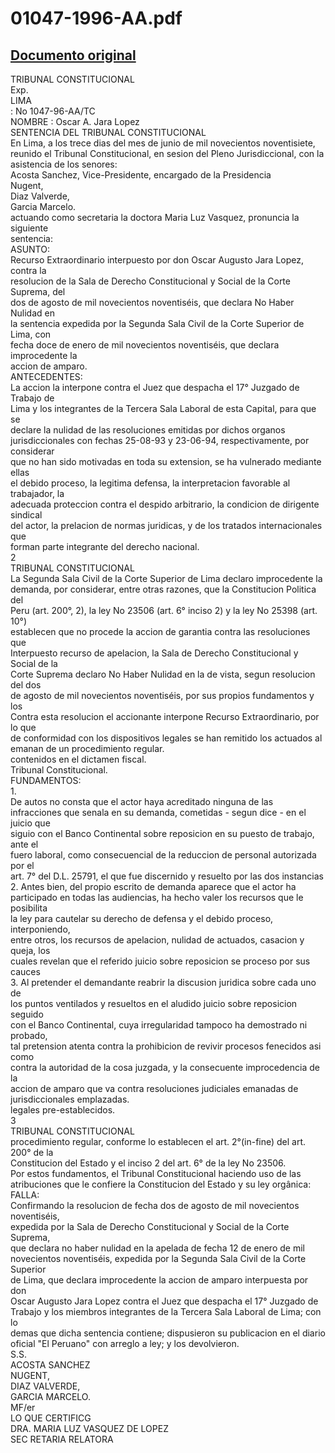 
01047-1996-AA.pdf
=================
  
[Documento original](https://tc.gob.pe/jurisprudencia/1997/01047-1996-AA.pdf)  
---  
TRIBUNAL CONSTITUCIONAL  
Exp.  
LIMA  
: No 1047-96-AA/TC  
NOMBRE : Oscar A. Jara Lopez  
SENTENCIA DEL TRIBUNAL CONSTITUCIONAL  
En Lima, a los trece dias del mes de junio de mil novecientos noventisiete,  
reunido el Tribunal Constitucional, en sesion del Pleno Jurisdiccional, con la  
asistencia de los senores:  
Acosta Sanchez, Vice-Presidente, encargado de la Presidencia  
Nugent,  
Diaz Valverde,  
Garcia Marcelo.  
actuando como secretaria la doctora Maria Luz Vasquez, pronuncia la siguiente  
sentencia:  
ASUNTO:  
Recurso Extraordinario interpuesto por don Oscar Augusto Jara Lopez, contra la  
resolucion de la Sala de Derecho Constitucional y Social de la Corte Suprema, del  
dos de agosto de mil novecientos noventiséis, que declara No Haber Nulidad en  
la sentencia expedida por la Segunda Sala Civil de la Corte Superior de Lima, con  
fecha doce de enero de mil novecientos noventiséis, que declara improcedente la  
accion de amparo.  
ANTECEDENTES:  
La accion la interpone contra el Juez que despacha el 17° Juzgado de Trabajo de  
Lima y los integrantes de la Tercera Sala Laboral de esta Capital, para que se  
declare la nulidad de las resoluciones emitidas por dichos organos  
jurisdiccionales con fechas 25-08-93 y 23-06-94, respectivamente, por considerar  
que no han sido motivadas en toda su extension, se ha vulnerado mediante ellas  
el debido proceso, la legitima defensa, la interpretacion favorable al trabajador, la  
adecuada proteccion contra el despido arbitrario, la condicion de dirigente sindical  
del actor, la prelacion de normas juridicas, y de los tratados internacionales que  
forman parte integrante del derecho nacional.  
2  
TRIBUNAL CONSTITUCIONAL  
La Segunda Sala Civil de la Corte Superior de Lima declaro improcedente la  
demanda, por considerar, entre otras razones, que la Constitucion Politica del  
Peru (art. 200°, 2), la ley No 23506 (art. 6° inciso 2) y la ley No 25398 (art. 10°)  
establecen que no procede la accion de garantia contra las resoluciones que  
Interpuesto recurso de apelacion, la Sala de Derecho Constitucional y Social de la  
Corte Suprema declaro No Haber Nulidad en la de vista, segun resolucion del dos  
de agosto de mil novecientos noventiséis, por sus propios fundamentos y los  
Contra esta resolucion el accionante interpone Recurso Extraordinario, por lo que  
de conformidad con los dispositivos legales se han remitido los actuados al  
emanan de un procedimiento regular.  
contenidos en el dictamen fiscal.  
Tribunal Constitucional.  
FUNDAMENTOS:  
1.  
De autos no consta que el actor haya acreditado ninguna de las  
infracciones que senala en su demanda, cometidas - segun dice - en el juicio que  
siguio con el Banco Continental sobre reposicion en su puesto de trabajo, ante el  
fuero laboral, como consecuencial de la reduccion de personal autorizada por el  
art. 7° del D.L. 25791, el que fue discernido y resuelto por las dos instancias  
2. Antes bien, del propio escrito de demanda aparece que el actor ha  
participado en todas las audiencias, ha hecho valer los recursos que le posibilita  
la ley para cautelar su derecho de defensa y el debido proceso, interponiendo,  
entre otros, los recursos de apelacion, nulidad de actuados, casacion y queja, los  
cuales revelan que el referido juicio sobre reposicion se proceso por sus cauces  
3. Al pretender el demandante reabrir la discusion juridica sobre cada uno de  
los puntos ventilados y resueltos en el aludido juicio sobre reposicion seguido  
con el Banco Continental, cuya irregularidad tampoco ha demostrado ni probado,  
tal pretension atenta contra la prohibicion de revivir procesos fenecidos asi como  
contra la autoridad de la cosa juzgada, y la consecuente improcedencia de la  
accion de amparo que va contra resoluciones judiciales emanadas de  
jurisdiccionales emplazadas.  
legales pre-establecidos.  
3  
TRIBUNAL CONSTITUCIONAL  
procedimiento regular, conforme lo establecen el art. 2°(in-fine) del art. 200° de la  
Constitucion del Estado y el inciso 2 del art. 6° de la ley No 23506.  
Por estos fundamentos, el Tribunal Constitucional haciendo uso de las  
atribuciones que le confiere la Constitucion del Estado y su ley orgânica:  
FALLA:  
Confirmando la resolucion de fecha dos de agosto de mil novecientos noventiséis,  
expedida por la Sala de Derecho Constitucional y Social de la Corte Suprema,  
que declara no haber nulidad en la apelada de fecha 12 de enero de mil  
novecientos noventiséis, expedida por la Segunda Sala Civil de la Corte Superior  
de Lima, que declara improcedente la accion de amparo interpuesta por don  
Oscar Augusto Jara Lopez contra el Juez que despacha el 17° Juzgado de  
Trabajo y los miembros integrantes de la Tercera Sala Laboral de Lima; con lo  
demas que dicha sentencia contiene; dispusieron su publicacion en el diario  
oficial "El Peruano" con arreglo a ley; y los devolvieron.  
S.S.  
ACOSTA SANCHEZ  
NUGENT,  
DIAZ VALVERDE,  
GARCIA MARCELO.  
MF/er  
LO QUE CERTIFICG  
DRA. MARIA LUZ VASQUEZ DE LOPEZ  
SEC RETARIA RELATORA